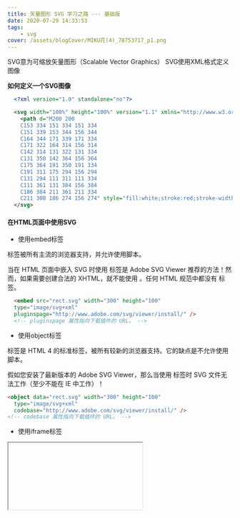 ```yaml
---
title: 矢量图形 SVG 学习之路 --- 基础版
date: 2020-07-29 14:33:53
tags:
    - svg
cover: /assets/blogCover/MIKU花(4)_78753717_p1.png
---
```


  SVG意为可缩放矢量图形（Scalable Vector Graphics）
  SVG使用XML格式定义图像

  **如何定义一个SVG图像**

  ~~~xml
    <?xml version="1.0" standalone="no"?>

    <svg width="100%" height="100%" version="1.1" xmlns="http://www.w3.org/2000/svg">
      <path d="M200 200
      C153 334 151 334 151 334
      C151 339 153 344 156 344
      C164 344 171 339 171 334
      C171 322 164 314 156 314
      C142 314 131 322 131 334
      C131 350 142 364 156 364
      C175 364 191 350 191 334
      C191 311 175 294 156 294
      C131 294 111 311 111 334
      C111 361 131 384 156 384
      C186 384 211 361 211 334
      C211 300 186 274 156 274" style="fill:white;stroke:red;stroke-width:2;"></path>
    </svg>
  ~~~

#### 在HTML页面中使用SVG

  * 使用embed标签

  <embed> 标签被所有主流的浏览器支持，并允许使用脚本。

  当在 HTML 页面中嵌入 SVG 时使用 <embed> 标签是 Adobe SVG Viewer 推荐的方法！然而，如果需要创建合法的 XHTML，就不能使用 <embed>。任何 HTML 规范中都没有 <embed> 标签。

  ~~~html
    <embed src="rect.svg" width="300" height="100" 
    type="image/svg+xml"
    pluginspage="http://www.adobe.com/svg/viewer/install/" />
    <!-- pluginspage 属性指向下载插件的 URL。 -->
  ~~~

  * 使用object标签

  <object> 标签是 HTML 4 的标准标签，被所有较新的浏览器支持。它的缺点是不允许使用脚本。

  假如您安装了最新版本的 Adobe SVG Viewer，那么当使用 <object> 标签时 SVG 文件无法工作（至少不能在 IE 中工作）！

  ~~~html
  <object data="rect.svg" width="300" height="100" 
    type="image/svg+xml"
    codebase="http://www.adobe.com/svg/viewer/install/" />
  <!-- codebase 属性指向下载插件的 URL。 -->
  ~~~

  * 使用iframe标签

  <iframe> 标签可工作在大部分的浏览器中

  ~~~html
    <iframe src="rect.svg" width="300" height="100"></iframe>
  ~~~

  #### SVG图像图形

  * svg矩形 <rect>
  * svg圆形 <circle>
  * svg椭圆 <ellipse>
  * svg线 <line>
  * svg折线 <polyline>
  * svg多边形 <polygon>
  * svg路径 <path>
  * style 矩形样式
      * fill 定义矩形的填充颜色
      * stroke-width 矩形边框的宽度
      * stroke 矩形边框的颜色
      * fill-opacity 定义填充颜色透明度 合法范围 0 - 1
      * stroke-opacity 定义笔触颜色透明度 合法范围 0 - 1
    
  **SVG矩形**

    rect标签可以用来创建矩形，以及矩形的变种

    ~~~xml
      <?xml version="1.0" standalone="no"?>
      <svg width="100%" height="100%" version="1.1"
      xmlns="http://www.w3.org/2000/svg">
        <rect width="300" height="100"
        style="fill:rgb(0,0,255);stroke-width:1;
        stroke:rgb(0,0,0)"/>
      </svg>
    ~~~

    * width 矩形的高度和宽度
    * height 矩形的宽度
    * x 定义矩形的左侧位置
    * y 定义矩形的右侧位置
    * rx ry 属性可使矩形产生圆角

  **SVG圆形**

    circle 标签可用来创建一个圆

    ~~~xml
      <svg xmlns="http://www.w3.org/2000/svg" version="1.1">
        <circle cx="100" cy="50" r="40" stroke="black"
        stroke-width="2" fill="red"/>
      </svg>
    ~~~

    * cx, cy 定义圆点的x和y坐标，如果省略cx和cy，圆的中心会被设置为（0,0）
    * r 定义圆的半径

  **SVG椭圆**

    ellipse 标签用来创建一个椭圆

    椭圆有不同的x和y半径，而圆的x和y的半径是相同的

    ~~~xml
      <svg xmlns="http://www.w3.org/2000/svg" version="1.1">
        <ellipse cx="240" cy="100" rx="220" ry="30" style="fill:purple"/>
        <ellipse cx="220" cy="70" rx="190" ry="20" style="fill:lime"/>
        <ellipse cx="210" cy="45" rx="170" ry="15" style="fill:yellow"/>
      </svg>
    ~~~

    * cx 定义椭圆中心的x坐标
    * cy 定义椭圆中心的y坐标
    * rx 定义椭圆水平半径
    * ry 定义椭圆垂直半径

  **SVG直线**

    line 元素用来创建一个直线

    ~~~xml
      <svg xmlns="http://www.w3.org/2000/svg" version="1.1">
        <line x1="0" y1="0" x2="200" y2="200"
        style="stroke:rgb(255,0,0);stroke-width:2"/>
      </svg>
    ~~~

    * x1 在x轴定义线条开始的地方
    * y1 在y轴定义线条开始的地方
    * x2 在x轴定义线条结束的地方
    * y2 在y轴定义线条结束的地方

  **SVG多边形**

    polyline 用来创建含有不少于三个边的图形，多边形是由直线组成的，其形状是封闭的

    ~~~xml
      <svg  height="210" width="500">
        <polygon points="200,10 250,190 160,210"
        style="fill:lime;stroke:purple;stroke-width:1"/>
      </svg>
    ~~~

    points 属性定义多边形的每个角的x和y坐标

    * fill-rule
      SVG图片填充规则通过fill-rule来指定

      fill-rule 用于指定使用哪一种算法去判断画布上的某区域是否属于该图形内部

      * `nonzero` 字面意思上是非零， 按照这个规则 要判断一个点是否在图形内，则从该点做任意方向的一条射线，然后检测射线与图形路径的交点情况，从零开始计数，如果从左向右穿过射线则计数加一，从右到左穿过射线则计数减1 如果结果为0则认为点在图形外部，否则认为在内部
      * `evenodd` 字面意思是“奇偶”。按该规则，要判断一个点是否在图形内，从该点作任意方向的一条射线，然后检测射线与图形路径的交点的数量。如果结果是奇数则认为点在内部，是偶数则认为点在外部。
  
  **SVG曲线**

    polyline 用于创建任何只有直线的形状

    ~~~xml
    <!-- 折线型曲线 -->
      <svg xmlns="http://www.w3.org/2000/svg" version="1.1">
        <polyline points="20,20 40,25 60,40 80,120 120,140 200,180"
        style="fill:none;stroke:black;stroke-width:3" />
      </svg>
    <!-- 楼梯型曲线 -->
      <svg xmlns="http://www.w3.org/2000/svg" version="1.1">
        <polyline points="0,40 40,40 40,80 80,80 80,120 120,120 120,160" style="fill:white;stroke:red;stroke-width:4" />
      </svg>
    ~~~

  **SVG路径**

    path 元素用于定义一个路径

    * M = moveto  移动到
    * L = lineto  线路到
    * H = horizontal lineto  水平线到
    * V = vertical lineto  垂直线到
    * C = curveto   曲线
    * S = smooth curveto  平滑曲线
    * Q = quadratic Bézier curve  二次Bézier曲线
    * T = smooth quadratic Bézier curveto  光滑二次Bézier曲线
    * A = elliptical Arc  椭圆弧
    * Z = closepath  闭合路径

    以上所有命令均允许小写字母。大写表示绝对定位，小写表示相对定位

    ~~~xml
      <svg xmlns="http://www.w3.org/2000/svg" version="1.1">
        <path id="lineAB" d="M 100 350 l 150 -300" stroke="red"
        stroke-width="3" fill="none" />
        <path id="lineBC" d="M 250 50 l 150 300" stroke="red"
        stroke-width="3" fill="none" />
        <path d="M 175 200 l 150 0" stroke="green" stroke-width="3"
        fill="none" />
        <path d="M 100 350 q 150 -300 300 0" stroke="blue"
        stroke-width="5" fill="none" />
        <!-- Mark relevant points -->
        <g stroke="black" stroke-width="3" fill="black">
          <circle id="pointA" cx="100" cy="350" r="3" />
          <circle id="pointB" cx="250" cy="50" r="3" />
          <circle id="pointC" cx="400" cy="350" r="3" />
        </g>
        <!-- Label the points -->
        <g font-size="30" font="sans-serif" fill="black" stroke="none"
        text-anchor="middle">
          <text x="100" y="350" dx="-30">A</text>
          <text x="250" y="50" dy="-10">B</text>
          <text x="400" y="350" dx="30">C</text>
        </g>
      </svg>
    ~~~

    **SVG文本**

    text 用于定义文本

    ~~~xml
      <svg xmlns="http://www.w3.org/2000/svg" version="1.1">
        <text x="0" y="15" fill="red">I love SVG</text>
      </svg>
    ~~~

    * x 表示x轴的起始点
    * y 表示y轴的起始点
    * transform 动画

#### SVG 样式设置

  **Stroke 属性**

  * stroke stroke 属性定义了一条线，文本或元素轮廓颜色

  * stroke-width 属性定义了线 文本或者元素轮廓的厚度

  * stroke-linecap 属性定义了不同类型的开放路径的终结  可选参数  butt,round,square

  ~~~xml
    <svg xmlns="http://www.w3.org/2000/svg" version="1.1">
      <g fill="none" stroke="black" stroke-width="6">
        <path stroke-linecap="butt" d="M5 20 l215 0" />
        <path stroke-linecap="round" d="M5 40 l215 0" />
        <path stroke-linecap="square" d="M5 60 l215 0" />
      </g>
    </svg>
  ~~~

  * stroke-dasharray 用于创建虚线 
  
  ~~~xml
    <svg xmlns="http://www.w3.org/2000/svg" version="1.1">
      <g fill="none" stroke="black" stroke-width="4">
        <path stroke-dasharray="5,5" d="M5 20 l215 0" />
        <path stroke-dasharray="10,10" d="M5 40 l215 0" />
        <path stroke-dasharray="20,10,5,5,5,10" d="M5 60 l215 0" />
      </g>
    </svg>
    <!-- 注：stroke-dasharray: [实，虚，实，虚，实，虚，实，虚 ··· ···] -->
  ~~~